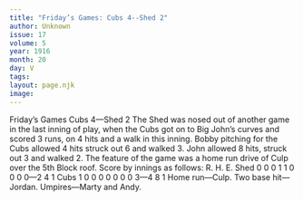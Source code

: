 ```yaml
---
title: "Friday’s Games: Cubs 4--Shed 2"
author: Unknown
issue: 17
volume: 5
year: 1916
month: 20
day: V
tags:
layout: page.njk
image:
---
```

Friday’s Games   Cubs 4—Shed 2      The Shed was nosed out of another game in the last inning of play, when the Cubs got on to Big John’s curves and scored 3 runs, on 4 hits and a walk in this inning.   Bobby pitching for the Cubs allowed 4 hits struck out 6 and walked 3.   John allowed 8 hits, struck out 3 and walked 2.    The feature of the game was a home run drive of Culp over the 5th Block roof.    Score by innings as follows:   R. H. E. Shed 0 0 0 1 1 0 0 0 0—2 4 1 Cubs 1 0 0 0 0 0 0 0 3—4 8 1   Home run—Culp.   Two base hit—Jordan.   Umpires—Marty and Andy.   

